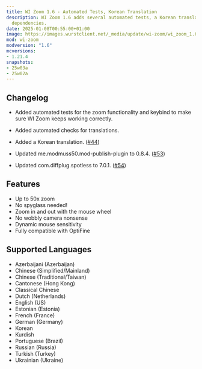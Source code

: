 ```yaml
---
title: WI Zoom 1.6 - Automated Tests, Korean Translation
description: WI Zoom 1.6 adds several automated tests, a Korean translation, and updated
  dependencies.
date: 2025-01-08T00:55:00+01:00
image: https://images.wurstclient.net/_media/update/wi-zoom/wi_zoom_1.6_540p.webp
mod: wi-zoom
modversion: "1.6"
mcversions:
- 1.21.4
snapshots:
- 25w03a
- 25w02a
---
```

## Changelog

- Added automated tests for the zoom functionality and keybind to make sure WI Zoom keeps working correctly.

- Added automated checks for translations.

- Added a Korean translation. ([#44](https://github.com/Wurst-Imperium/WI-Zoom/pull/44))

- Updated me.modmuss50.mod-publish-plugin to 0.8.4. ([#53](https://github.com/Wurst-Imperium/WI-Zoom/pull/53))

- Updated com.diffplug.spotless to 7.0.1. ([#54](https://github.com/Wurst-Imperium/WI-Zoom/pull/54))

## Features

- Up to 50x zoom
- No spyglass needed!
- Zoom in and out with the mouse wheel
- No wobbly camera nonsense
- Dynamic mouse sensitivity
- Fully compatible with OptiFine

## Supported Languages

- Azerbaijani (Azerbaijan)
- Chinese (Simplified/Mainland)
- Chinese (Traditional/Taiwan)
- Cantonese (Hong Kong)
- Classical Chinese
- Dutch (Netherlands)
- English (US)
- Estonian (Estonia)
- French (France)
- German (Germany)
- Korean
- Kurdish
- Portuguese (Brazil)
- Russian (Russia)
- Turkish (Turkey)
- Ukrainian (Ukraine)
